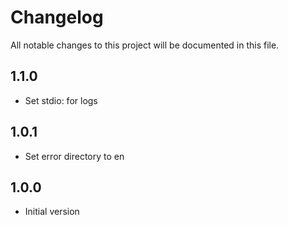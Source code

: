 # Changelog

All notable changes to this project will be documented in this file.

## 1.1.0

- Set stdio: for logs 

## 1.0.1

- Set error directory to en

## 1.0.0

- Initial version
